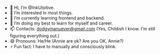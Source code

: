 - 👋 Hi, I’m @InkUIsitive.
- 👀 I’m interested in most things.
- 🌱 I’m currently learning frontend and backend.
- 💞️ I’m doing my best to learn for myself and career.
- 📫 Contacts: dodgymanuever@gmail.com (Yes, Childish I know. I'm still figuring everything out.)
- 😄 Pronouns: He/He (Annie are ok? Are you OK, Annie?)
- ⚡ Fun fact: I have to manually and consciously blink.

<!---
InkUIsitive/InkUIsitive is a ✨ special ✨ repository because its `README.md` (this file) appears on your GitHub profile.
You can click the Preview link to take a look at your changes.
--->
